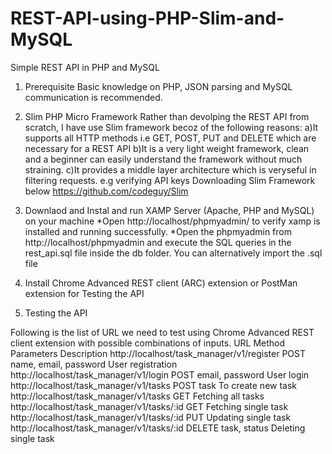 # REST-API-using-PHP-Slim-and-MySQL
Simple REST API in PHP and MySQL
1. Prerequisite
 Basic knowledge on PHP, JSON parsing and  MySQL communication is recommended.
 
 2. Slim PHP Micro Framework
 Rather than devolping the REST API from scratch, I have use Slim framework becoz of the following reasons:
  a)It supports all HTTP methods i.e GET, POST, PUT and DELETE which are necessary for a REST API
  b)It is a very light weight framework, clean and a beginner can easily understand the framework without much straining.
  c)It provides a middle layer architecture which is veryseful in filtering  requests. e.g verifying API keys
  Downloading Slim Framework below
     https://github.com/codeguy/Slim
 
 3. Downlaod and Instal and run XAMP Server (Apache, PHP and MySQL) on your machine 
    *Open http://localhost/phpmyadmin/ to verify xamp is installed and running successfully.
    *Open the phpmyadmin from http://localhost/phpmyadmin and execute the SQL queries in the rest_api.sql file inside the db folder. 
    You can alternatively import the .sql file
    
 4. Install Chrome Advanced REST client (ARC) extension or PostMan extension for Testing the API
 
 
5. Testing the API

Following is the list of URL we need to test using Chrome Advanced REST client extension with possible combinations of inputs.
URL	                                              Method	 Parameters	                        Description
http://localhost/task_manager/v1/register	        POST	   name, email, password	            User registration
http://localhost/task_manager/v1/login	          POST	   email, password	                  User login
http://localhost/task_manager/v1/tasks	          POST	   task	                              To create new task
http://localhost/task_manager/v1/tasks	          GET		                                      Fetching all tasks
http://localhost/task_manager/v1/tasks/:id	      GET		                                      Fetching single task
http://localhost/task_manager/v1/tasks/:id	      PUT		                                      Updating single task
http://localhost/task_manager/v1/tasks/:id	      DELETE	 task, status	                      Deleting single task
